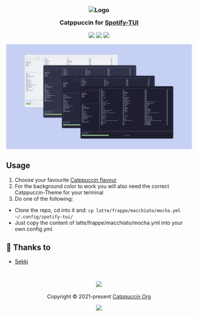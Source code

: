 <h3 align="center">
	<img src="https://raw.githubusercontent.com/catppuccin/catppuccin/main/assets/logos/exports/1544x1544_circle.png" width="100" alt="Logo"/><br/>
	<img src="https://raw.githubusercontent.com/catppuccin/catppuccin/main/assets/misc/transparent.png" height="30" width="0px"/>
	Catppuccin for <a href="https://github.com/Rigellute/spotify-tui">Spotify-TUI</a>
	<img src="https://raw.githubusercontent.com/catppuccin/catppuccin/main/assets/misc/transparent.png" height="30" width="0px"/>
</h3>

<p align="center">
    <a href="https://github.com/catppuccin/spt/stargazers"><img src="https://img.shields.io/github/stars/catppuccin/spt?colorA=363a4f&colorB=b7bdf8&style=for-the-badge&logo=starship"></a>
    <a href="https://github.com/catppuccin/spt/issues"><img src="https://img.shields.io/github/issues/catppuccin/spt?colorA=363a4f&colorB=f5a97f&style=for-the-badge"></a>
    <a href="https://github.com/catppuccin/spt/contributors"><img src="https://img.shields.io/github/contributors/catppuccin/spt?colorA=363a4f&colorB=a6da95&style=for-the-badge"></a>
</p>

<p align="center">
  <img src="assets/Catppuccin-Thumbnail-Spt.jpg"/>
</p>

## Usage

1. Choose your favourite <a href="https://github.com/catppuccin/catppuccin#-palettes">Catppuccin flavour</a>
2. For the background color to work you will also need the correct Catppuccin-Theme for your terminal
2. Do one of the following:
  - Clone the repo, cd into it and: ```cp latte/frappe/macchiato/mocha.yml ~/.config/spotify-tui/```
  - Just copy the content of latte/frappe/macchiato/mocha.yml into your own config.yml

## 💝 Thanks to

- [Sekki](https://github.com/Sekki21956)

&nbsp;

<p align="center"><img src="https://raw.githubusercontent.com/catppuccin/catppuccin/main/assets/footers/gray0_ctp_on_line.svg?sanitize=true" /></p>
<p align="center">Copyright &copy; 2021-present <a href="https://github.com/catppuccin" target="_blank">Catppuccin Org</a>
<p align="center"><a href="https://github.com/catppuccin/catppuccin/blob/main/LICENSE"><img src="https://img.shields.io/static/v1.svg?style=for-the-badge&label=License&message=MIT&logoColor=d9e0ee&colorA=302d41&colorB=b7bdf8"/></a></p>
